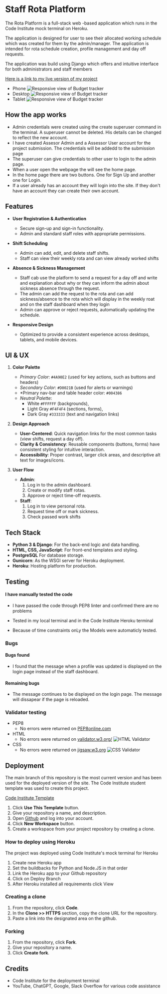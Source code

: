 # Staff Rota Platform

The Rota Platform is a full-stack web -based application which runs in the Code Institute mock terminal on Heroku.

The application is designed for user to see their allocated working schedule which was created for them by the admin/manager. The application is intended for rota schedule creation, profile management and day off requests. 

The application was build using Django which offers and intuitive interface for both administrators and staff members

[Here is a link to my live version of my project](https://rota-platform-0319936c5b72.herokuapp.com/)

- Phone 
![Responsive view of Budget tracker](static/test-images/phone.png)
- Desktop
![Responsive view of Budget tracker](static/test-images/desktop.png)
- Tablet
![Responsive view of Budget tracker](static/test-images/tablet.png)

## How the app works
- Admin credentials were created using the create superuser command in the terminal. A superuser cannot be deleted. His details can be changed to reflect the new account. 
- I have created Assesor Admin and a Assessor User account for the project submission. The credentials will be addedd to the submission page 
- The superuser can give credentials to other user to login to the admin page. 
- When a user open the webpage the will see the home page. 
- In the home page there are two buttons. One for Sign Up and another one for Login. 
- If a user already has an account they will login into the site. If they don't have an account they can create their own account.


## Features

- **User Registration & Authentication**  
  - Secure sign-up and sign-in functionality.  
  - Admin and standard staff roles with appropriate permissions.

- **Shift Scheduling**  
  - Admin can add, edit, and delete staff shifts.  
  - Staff can view their weekly rota and can view already worked shifts

- **Absence & Sickness Management**  
  - Staff cab use the platform to send a request for a day off and write and explanation about why or they can inform the admin about sickness absence through the request.
  - The admin can add the request to the rota and can add sickness/absence to the rota which will display in the weekly roat and on the staff dashboard when they login  
  - Admin can approve or reject requests, automatically updating the schedule.

- **Responsive Design**  
  - Optimized to provide a consistent experience across desktops, tablets, and mobile devices.

## UI & UX

1. **Color Palette**  
   - *Primary Color*: `#4A90E2` (used for key actions, such as buttons and headers)  
   - *Secondary Color*: `#D0021B` (used for alerts or warnings)
   - *Primary nav-bar and table header color: `#004386` 
   - *Neutral Palette*: 
     - White `#FFFFFF` (backgrounds),  
     - Light Gray `#F4F4F4` (sections, forms),  
     - Dark Gray `#333333` (text and navigation links)

2. **Design Approach**  
   - **User-Centered**: Quick navigation links for the most common tasks (view shifts, request a day off).  
   - **Clarity & Consistency**: Reusable components (buttons, forms) have consistent styling for intuitive interaction.  
   - **Accessibility**: Proper contrast, larger click areas, and descriptive alt text for images/icons.

3. **User Flow**  
   - **Admin**:
     1. Log in to the admin dashboard.  
     2. Create or modify staff rotas.  
     3. Approve or reject time-off requests.  
   - **Staff**:
     1. Log in to view personal rota.  
     2. Request time off or mark sickness.  
     3. Check passed work shifts


## Tech Stack

- **Python 3 & Django**: For the back-end logic and data handling.  
- **HTML, CSS, JavaScript**: For front-end templates and styling.  
- **PostgreSQL** For database storage.  
- **Gunicorn**: As the WSGI server for Heroku deployment.  
- **Heroku**: Hosting platform for production.

## Testing

#### I have manually tested the code

- I have passed the code through PEP8 linter and confirmed there are no problems
- Tested in my local terminal and in the Code Institute Heroku terminal

- Because of time constraints onLy the Models were automaticly tested.


### Bugs

#### Bugs found

- I found that the message when a profile was updated is displayed on the login page instead of the staff dashboard.

#### Remaining bugs

- The message continues to be displayed on the login page. The message will dissapear if the page is reloaded.

### Validator testing

- PEP8
    - No errors were returned on [PEP8online.com](https://pep8ci.herokuapp.com/)
- HTML
    - No errors were returned on [validator.w3.org/](https://validator.w3.org/)
    ![HTML Validator](static/test-images/html-validation.png)
- CSS
    - No errors were returned on [jigsaw.w3.org](https://jigsaw.w3.org/)
    ![CSS Validator](static/test-images/css-validator.png)

## Deployment

The main branch of this repository is the most current version and has been used for the deployed version of the site.
The Code Institute student template was used to create this project.

[Code Institute Template](https://github.com/Code-Institute-Org/p3-template)

1. Click **Use This Template** button.
2. Give your repository a name, and description.
3. Open [Github](https://github.com/) and log into your account.
4. Click **New Workspace** button.
5. Create a workspace from your project repository by creating a clone.

### How to deploy using Heroku

The project was deployed using Code Institute's mock terminal for Heroku 
1. Create new Heroku app
2. Set the buildbacks for Python and Node.JS in that order 
3. Link the Heroku app to your Github repository
4. Click on Deploy Branch
5. After Heroku installed all requirements click View

### Creating a clone

1. From the repository, click **Code**.
2. In the **Clone >> HTTPS** section, copy the clone URL for the repository.
3. Paste a link into the designated area on the github. 

### Forking

1. From the repository, click **Fork**.
2. Give your repository a name.
3. Click **Create fork**.


## Credits
- Code Institute for the deployment terminal
- YouTube, ChatGPT, Google, Slack Overflow for various code assistance 